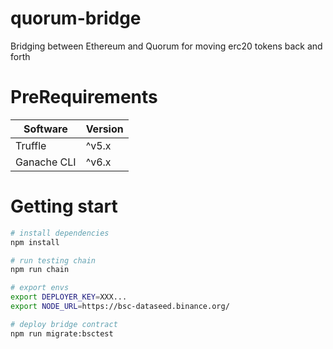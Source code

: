 # quorum-bridge
Bridging between Ethereum and Quorum for moving erc20 tokens back and forth

# PreRequirements
|  Software  |  Version  |
| ---- | ---- |
|  Truffle  |  ^v5.x  |
|  Ganache CLI  |  ^v6.x  |

# Getting start
```bash
# install dependencies
npm install

# run testing chain
npm run chain

# export envs
export DEPLOYER_KEY=XXX...
export NODE_URL=https://bsc-dataseed.binance.org/

# deploy bridge contract
npm run migrate:bsctest
```
